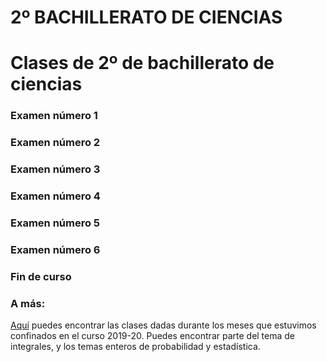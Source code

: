 # 2º BACHILLERATO DE CIENCIAS

# Clases de 2º de bachillerato de ciencias
### Examen número 1

### Examen número 2


### Examen número 3

### Examen número 4

### Examen número 5

### Examen número 6


### Fin de curso


### A más:

[Aquí](../confinamiento/BC2/README.md) puedes encontrar las clases dadas
durante los meses que estuvimos confinados en el curso 2019-20. Puedes
encontrar parte del tema de integrales, y los temas enteros de probabilidad y
estadística.


